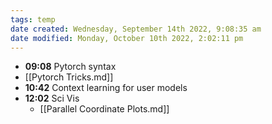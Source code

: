 ```yaml
---
tags: temp
date created: Wednesday, September 14th 2022, 9:08:35 am
date modified: Monday, October 10th 2022, 2:02:11 pm
---
```

- **09:08** Pytorch syntax
- [[Pytorch Tricks.md]]
- **10:42** Context learning for user models
- **12:02** Sci Vis
	- [[Parallel Coordinate Plots.md]]



